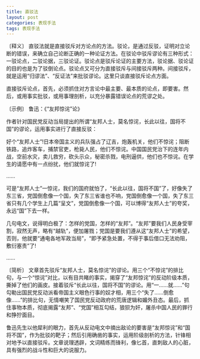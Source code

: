 ```yaml
---
title: 直驳法
layout: post
categories: 表现手法
tags: 表现手法
---
```


〔释义〕 直驳法就是直接驳斥对方论点的方法。驳论，是通过反驳，证明对立论断的错误，来确立自己论断正确的一种论证方法。在驳论中驳斥谬论有三种形式：一驳论点，二驳论据，三驳论证。驳论点是驳斥论证的主要方法，驳论据、驳论证的目的也是为了驳倒论点。驳论点又可分为直接驳斥与间接驳斥两种。间接驳斥，就是运用“归谬法”、“反证法”来批驳谬论。这里只谈直接驳斥论点方面。

直接驳斥论点，首先，必须抓住对方言论中最主要、最本质的论点，即要害。然后，或用事实批驳，或用事理剖析，以充分暴露错误论点的荒谬之处。

〔示例〕 鲁迅：《“友邦惊诧”论》

作者针对国民党反动当局提出的所谓“友邦人士，莫名惊诧，长此以往，国将不国”的谬论，运用事实进行了直接反驳：

好个“友邦人士”!日本帝国主义的兵队强占了辽吉，炮轰机关，他们不惊诧；阻断铁路，追炸客车，捕禁官吏，枪毙人民，他们不惊诧。中国国民党治下的连年内战，空前水灾，卖儿救穷，砍头示众，秘密杀戮，电刑逼供，他们也不惊诧。在学生的请愿中有一点纷扰，他们就惊诧了!

……

可是“友邦人士”一惊诧，我们的国府就怕了，“长此以往，国将不国”了，好像失了东三省，党国倒愈像一个国，失了东三省谁也不响，党国倒愈像一个国，失了东三省只有几个学生上几篇“呈文”，党国倒愈像一个国，可以博得“友邦人士”的夸奖，永远“国”下去一样。

几句电文，说得明白极了：怎样的党国，怎样的“友邦”。“友邦”要我们人民身受宰割，寂然无声，略有“越轨”，便加屠戮；党国是要我们遵从这“友邦人士”的希望，否则，他就要“通电各地军政当局”，“即予紧急处置，不得于事后借口无法劝阻，敷衍塞责”了!

……

〔简析〕 文章首先驳斥“友邦人士，莫名惊诧”的谬论。用三个“不惊诧”的排比句，与一个“惊诧”对比，以有目共睹的事实，揭穿了“友邦惊诧”的反动阶级本质，撕掉了他们的画皮。接着驳斥“长此以往，国将不国”的谬论。用“一……就……”句勾勒出国民党反动派看帝国主义眼色行事的奴才相，用三个“失了……倒愈像……”的排比句，无情嘲笑了国民党反动政府的荒唐逻辑和媚外丑态。最后，抓住事物本质，彻底揭露“友邦”、“党国”相互勾结，狼狈为奸，屠杀中国人民的罪行和狰狞面目。

鲁迅先生以他犀利的眼力，首先从反动电文中摘出敌论的要害是“友邦惊诧”和“国将不国”，作为批驳的靶子；然后引用确凿的事实，运用阶级剖析的方法，针锋相对地予以直接驳斥。文章说理透辟，文词精练而锋利，像匕首，直刺敌人的心脏，具有强烈的战斗性和巨大的说服力。 